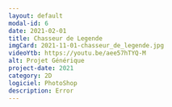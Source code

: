 ```yaml
---
layout: default
modal-id: 6
date: 2021-02-01
title: Chasseur de Legende
imgCard: 2021-11-01-chasseur_de_legende.jpg
videoYtb: https://youtu.be/aee57hTYQ-M
alt: Projet Générique
project-date: 2021
category: 2D
logiciel: PhotoShop
description: Error
---
```


